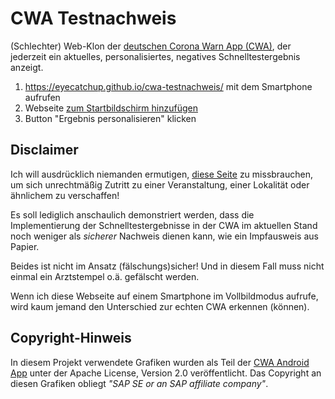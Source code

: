 # CWA Testnachweis

(Schlechter) Web-Klon der [deutschen Corona Warn App (CWA)](https://www.coronawarn.app/), der jederzeit ein aktuelles, personalisiertes, negatives Schnelltestergebnis anzeigt.

1. https://eyecatchup.github.io/cwa-testnachweis/ mit dem Smartphone aufrufen
2. Webseite [zum Startbildschirm hinzufügen](https://developer.mozilla.org/en-US/docs/Web/Progressive_web_apps/Add_to_home_screen) 
3. Button "Ergebnis personalisieren" klicken

## Disclaimer

Ich will ausdrücklich niemanden ermutigen, [diese Seite](https://eyecatchup.github.io/cwa-testnachweis/) zu missbrauchen, um sich unrechtmäßig Zutritt zu einer Veranstaltung, einer Lokalität oder ähnlichem zu verschaffen!

Es soll lediglich anschaulich demonstriert werden, dass die Implementierung der Schnelltestergebnisse in der CWA im aktuellen Stand noch weniger als _sicherer_ Nachweis dienen kann, wie ein Impfausweis aus Papier.

Beides ist nicht im Ansatz (fälschungs)sicher! Und in diesem Fall muss nicht einmal ein Arztstempel o.ä. gefälscht werden.

Wenn ich diese Webseite auf einem Smartphone im Vollbildmodus aufrufe, wird kaum jemand den Unterschied zur echten CWA erkennen (können).

## Copyright-Hinweis

In diesem Projekt verwendete Grafiken wurden als Teil der [CWA Android App](https://github.com/corona-warn-app/cwa-app-android) unter der Apache License, Version 2.0 veröffentlicht. Das Copyright an diesen Grafiken obliegt _"SAP SE or an SAP affiliate company"_.
